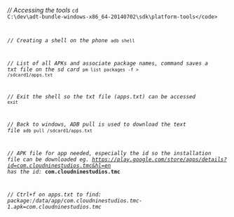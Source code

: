 *// Accessing the tools*
<code>cd C:\dev\adt-bundle-windows-x86_64-20140702\sdk\platform-tools\</code>


*// Creating a shell on the phone*
<code>adb shell</code>


*// List of all APKs and associate package names, command saves a txt file on the sd card*
<code>pm list packages -f > /sdcard1/apps.txt</code>


*// Exit the shell so the txt file (apps.txt) can be accessed*
<code>exit</code>


*// Back to windows, ADB pull is used to download the text file*
<code>adb pull /sdcard1/apps.txt</code>


*// APK file for app needed, especially the id so the installation file can be downloaded eg. https://play.google.com/store/apps/details?id=com.cloudninestudios.tmc&hl=en has the id:* __com.cloudninestudios.tmc__ 

*// Ctrl+f on apps.txt to find: package:/data/app/com.cloudninestudios.tmc-1.apk=com.cloudninestudios.tmc*
<code></code>
